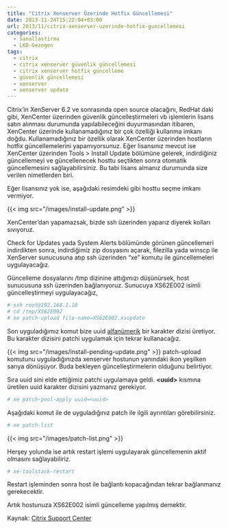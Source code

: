 ```yaml
---
title: "Citrix Xenserver Üzerinde Hotfix Güncellemesi"
date: 2013-11-24T15:22:04+03:00
url: 2013/11/citrix-xenserver-uzerinde-hotfix-guncellemesi
categories:
  - Sanallastirma
  - LKD-Gezegen
tags:
  - citrix
  - citrix xenserver güvenlik güncellemesi
  - citrix xenserver hotfix güncelleme
  - güvenlik güncellemesi
  - xenserver
  - xenserver update
---
```

Citrix’in XenServer 6.2 ve sonrasında open source olacağını, RedHat daki gibi, XenCenter üzerinden güvenlik güncelleştirmeleri vb işlemlerin lisans satın alınması durumunda yapılabileceğini duyurmasından itibaren, XenCenter üzerinde kullanamadığınız bir çok özelliği kullanma imkanı doğdu. Kullanamadığınız bir özellik olarak XenCenter üzerinden hostların hotfix güncellemelerini yapamıyorsunuz. Eğer lisansınız mevcut ise XenCenter üzerinden Tools > Install Update bölümüne gelerek, indirdiğiniz güncellemeyi ve güncellenecek hosttu seçtikten sonra otomatik güncellemesini sağlayabilirsiniz. Bu tabi lisans almanız durumunda size verilen nimetlerden biri.

Eğer lisansınız yok ise, aşağıdaki resimdeki gibi hosttu seçme imkanı vermiyor.

{{< img src="/images/install-update.png" >}}

XenCenter’dan yapamazsak, bizde ssh üzerinden yaparız diyerek kolları sıvıyoruz.

Check for Updates yada System Alerts bölümünde görünen güncellemeri indirdikten sonra, indirdiğimiz zip dosyasını açarak,  filezilla yada winscp ile XenServer sunucusuna atıp ssh üzerinden “xe” komutu ile güncellemeleri uygulayacağız.

Güncelleme dosyalarını /tmp dizinine attığımızı düşünürsek, host sunucusuna ssh üzerinden bağlanıyoruz. Sunucuya  XS62E002 isimli güncelleştirmeyi uygulayacağız,

```sh
# ssh root@192.168.1.10
# cd /tmp/XS62E002
# xe patch-upload file-name=XS62E002.xsupdate
```

Son uyguladığımız komut bize uuid [alfanümerik](http://tr.wikipedia.org/wiki/Alfan%C3%BCmerik) bir karakter dizisi üretiyor. Bu karakter dizisini patchi uygulamak için tekrar kullanacağız.

{{< img src="/images/install-pending-update.png" >}}
patch-upload komutunu uyguladığınızda xenserver hostunun yanındaki ikon yeşilken sarıya dönüşüyor. Buda bekleyen güncelleştirmelerin olduğunu belirtiyor.

Sıra uuid sini elde ettiğimiz patchi uygulamaya geldi. **\<uuid>** kısmına üretilen uuid karakter dizisini yazmanız gerekiyor.

```sh
# xe patch-pool-apply uuid=<uuid>
```

Aşağıdaki komut ile de uyguladığınız patch ile ilgili ayrıntıları görebilirsiniz.

```sh
# xe patch-list
```

{{< img src="/images/patch-list.png" >}}

Herşey yolunda ise artık restart işlemi uygulayarak güncellemenin aktif olmasını sağlayabiliriz.

```sh
# xe-toolstack-restart
```

Restart işleminden sonra host ile bağlantı kopacağından tekrar bağlanmanız gerekecektir.

Artık hostunuza XS62E002 isimli güncelleme yapılmış demektir.

Kaynak:
[Citrix Support Center](http://support.citrix.com/article/CTX138186)
